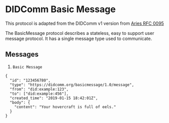 # DIDComm Basic Message

This protocol is adapted from the DIDComm v1 version from [Aries RFC 0095](https://github.com/hyperledger/aries-rfcs/tree/main/features/0095-basic-message)

The BasicMessage protocol describes a stateless, easy to support user message protocol. It has a single message type used to communicate.

## Messages

1. `Basic Message`

```
{
  "id": "123456780",
  "type": "https://didcomm.org/basicmessage/1.0/message",
  "from": "did:example:123",
  "to": ["did:example:456"],
  "created_time": "2019-01-15 18:42:01Z",
  "body": {
    "content": "Your hovercraft is full of eels."
  }
}
```
